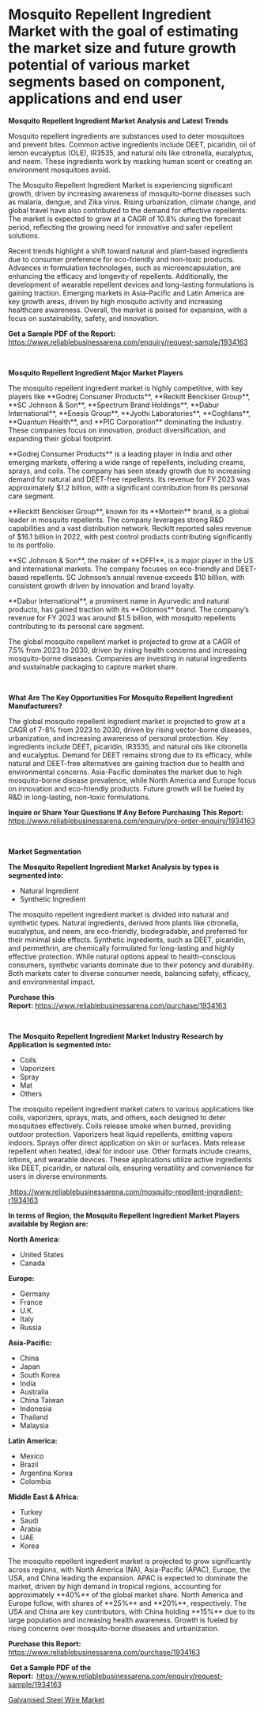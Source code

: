 <p><h1>Mosquito Repellent Ingredient Market with the goal of estimating the market size and future growth potential of various market segments based on component, applications and end user</h1></p><p><strong>Mosquito Repellent Ingredient Market Analysis and Latest Trends</strong></p>
<p><p>Mosquito repellent ingredients are substances used to deter mosquitoes and prevent bites. Common active ingredients include DEET, picaridin, oil of lemon eucalyptus (OLE), IR3535, and natural oils like citronella, eucalyptus, and neem. These ingredients work by masking human scent or creating an environment mosquitoes avoid.</p><p>The Mosquito Repellent Ingredient Market is experiencing significant growth, driven by increasing awareness of mosquito-borne diseases such as malaria, dengue, and Zika virus. Rising urbanization, climate change, and global travel have also contributed to the demand for effective repellents. The market is expected to grow at a CAGR of 10.8% during the forecast period, reflecting the growing need for innovative and safer repellent solutions.</p><p>Recent trends highlight a shift toward natural and plant-based ingredients due to consumer preference for eco-friendly and non-toxic products. Advances in formulation technologies, such as microencapsulation, are enhancing the efficacy and longevity of repellents. Additionally, the development of wearable repellent devices and long-lasting formulations is gaining traction. Emerging markets in Asia-Pacific and Latin America are key growth areas, driven by high mosquito activity and increasing healthcare awareness. Overall, the market is poised for expansion, with a focus on sustainability, safety, and innovation.</p></p>
<p><strong>Get a Sample PDF of the Report:&nbsp;</strong> <a href="https://www.reliablebusinessarena.com/enquiry/request-sample/1934163?utm_campaign=1766&utm_medium=2&utm_source=Github&utm_content=ia&utm_term=25012025&utm_id=mosquito-repellent-ingredient">https://www.reliablebusinessarena.com/enquiry/request-sample/1934163</a></p>
<p>&nbsp;</p>
<p><strong>Mosquito Repellent Ingredient Major Market Players</strong></p>
<p><p>The mosquito repellent ingredient market is highly competitive, with key players like **Godrej Consumer Products**, **Reckitt Benckiser Group**, **SC Johnson & Son**, **Spectrum Brand Holdings**, **Dabur International**, **Enesis Group**, **Jyothi Laboratories**, **Coghlans**, **Quantum Health**, and **PIC Corporation** dominating the industry. These companies focus on innovation, product diversification, and expanding their global footprint.</p><p>**Godrej Consumer Products** is a leading player in India and other emerging markets, offering a wide range of repellents, including creams, sprays, and coils. The company has seen steady growth due to increasing demand for natural and DEET-free repellents. Its revenue for FY 2023 was approximately $1.2 billion, with a significant contribution from its personal care segment.</p><p>**Reckitt Benckiser Group**, known for its **Mortein** brand, is a global leader in mosquito repellents. The company leverages strong R&D capabilities and a vast distribution network. Reckitt reported sales revenue of $16.1 billion in 2022, with pest control products contributing significantly to its portfolio.</p><p>**SC Johnson & Son**, the maker of **OFF!**, is a major player in the US and international markets. The company focuses on eco-friendly and DEET-based repellents. SC Johnson’s annual revenue exceeds $10 billion, with consistent growth driven by innovation and brand loyalty.</p><p>**Dabur International**, a prominent name in Ayurvedic and natural products, has gained traction with its **Odomos** brand. The company’s revenue for FY 2023 was around $1.5 billion, with mosquito repellents contributing to its personal care segment.</p><p>The global mosquito repellent market is projected to grow at a CAGR of 7.5% from 2023 to 2030, driven by rising health concerns and increasing mosquito-borne diseases. Companies are investing in natural ingredients and sustainable packaging to capture market share.</p></p>
<p>&nbsp;</p>
<p><strong>What Are The Key Opportunities For Mosquito Repellent Ingredient Manufacturers?</strong></p>
<p><p>The global mosquito repellent ingredient market is projected to grow at a CAGR of 7-8% from 2023 to 2030, driven by rising vector-borne diseases, urbanization, and increasing awareness of personal protection. Key ingredients include DEET, picaridin, IR3535, and natural oils like citronella and eucalyptus. Demand for DEET remains strong due to its efficacy, while natural and DEET-free alternatives are gaining traction due to health and environmental concerns. Asia-Pacific dominates the market due to high mosquito-borne disease prevalence, while North America and Europe focus on innovation and eco-friendly products. Future growth will be fueled by R&D in long-lasting, non-toxic formulations.</p></p>
<p><strong>Inquire or Share Your Questions If Any Before Purchasing This Report:</strong> <a href="https://www.reliablebusinessarena.com/enquiry/pre-order-enquiry/1934163?utm_campaign=1766&utm_medium=2&utm_source=Github&utm_content=ia&utm_term=25012025&utm_id=mosquito-repellent-ingredient">https://www.reliablebusinessarena.com/enquiry/pre-order-enquiry/1934163</a></p>
<p>&nbsp;</p>
<p><strong>Market Segmentation</strong></p>
<p><strong>The Mosquito Repellent Ingredient Market Analysis by types is segmented into:</strong></p>
<p><ul><li>Natural Ingredient</li><li>Synthetic Ingredient</li></ul></p>
<p><p>The mosquito repellent ingredient market is divided into natural and synthetic types. Natural ingredients, derived from plants like citronella, eucalyptus, and neem, are eco-friendly, biodegradable, and preferred for their minimal side effects. Synthetic ingredients, such as DEET, picaridin, and permethrin, are chemically formulated for long-lasting and highly effective protection. While natural options appeal to health-conscious consumers, synthetic variants dominate due to their potency and durability. Both markets cater to diverse consumer needs, balancing safety, efficacy, and environmental impact.</p></p>
<p><strong>Purchase this Report:&nbsp;</strong><a href="https://www.reliablebusinessarena.com/purchase/1934163?utm_campaign=1766&utm_medium=2&utm_source=Github&utm_content=ia&utm_term=25012025&utm_id=mosquito-repellent-ingredient">https://www.reliablebusinessarena.com/purchase/1934163</a></p>
<p>&nbsp;</p>
<p><strong>The Mosquito Repellent Ingredient Market Industry Research by Application is segmented into:</strong></p>
<p><ul><li>Coils</li><li>Vaporizers</li><li>Spray</li><li>Mat</li><li>Others</li></ul></p>
<p><p>The mosquito repellent ingredient market caters to various applications like coils, vaporizers, sprays, mats, and others, each designed to deter mosquitoes effectively. Coils release smoke when burned, providing outdoor protection. Vaporizers heat liquid repellents, emitting vapors indoors. Sprays offer direct application on skin or surfaces. Mats release repellent when heated, ideal for indoor use. Other formats include creams, lotions, and wearable devices. These applications utilize active ingredients like DEET, picaridin, or natural oils, ensuring versatility and convenience for users in diverse environments.</p></p>
<p><a href="https://www.reliablebusinessarena.com/mosquito-repellent-ingredient-r1934163?utm_campaign=1766&utm_medium=2&utm_source=Github&utm_content=ia&utm_term=25012025&utm_id=mosquito-repellent-ingredient">&nbsp;https://www.reliablebusinessarena.com/mosquito-repellent-ingredient-r1934163</a></p>
<p><strong>In terms of Region, the Mosquito Repellent Ingredient Market Players available by Region are:</strong></p>
<p>
    <p> <strong> North America: </strong>
        <ul>
            <li>United States</li>
            <li>Canada</li>
        </ul>
        </p> 
    <p> <strong> Europe: </strong>
        <ul>
            <li>Germany</li>
            <li>France</li>
            <li>U.K.</li>
            <li>Italy</li>
            <li>Russia</li>
        </ul>
        </p> 
    <p> <strong> Asia-Pacific: </strong>
        <ul>
            <li>China</li>
            <li>Japan</li>
            <li>South Korea</li>
            <li>India</li>
            <li>Australia</li>
            <li>China Taiwan</li>
            <li>Indonesia</li>
            <li>Thailand</li>
            <li>Malaysia</li>
        </ul>
        </p> 
    <p> <strong> Latin America: </strong>
        <ul>
            <li>Mexico</li>
            <li>Brazil</li>
            <li>Argentina Korea</li>
            <li>Colombia</li>
        </ul>
        </p> 
    <p> <strong> Middle East & Africa: </strong>
        <ul>
            <li>Turkey</li>
            <li>Saudi</li>
            <li>Arabia</li>
            <li>UAE</li>
            <li>Korea</li>
        </ul>
    </p>
    </p>
<p><p>The mosquito repellent ingredient market is projected to grow significantly across regions, with North America (NA), Asia-Pacific (APAC), Europe, the USA, and China leading the expansion. APAC is expected to dominate the market, driven by high demand in tropical regions, accounting for approximately **40%** of the global market share. North America and Europe follow, with shares of **25%** and **20%**, respectively. The USA and China are key contributors, with China holding **15%** due to its large population and increasing health awareness. Growth is fueled by rising concerns over mosquito-borne diseases and urbanization.</p></p>
<p><strong>Purchase this Report: </strong><a href="https://www.reliablebusinessarena.com/purchase/1934163?utm_campaign=1766&utm_medium=2&utm_source=Github&utm_content=ia&utm_term=25012025&utm_id=mosquito-repellent-ingredient">https://www.reliablebusinessarena.com/purchase/1934163</a></p>
<p>&nbsp;<strong>Get a Sample PDF of the Report:&nbsp;&nbsp;</strong><a href="https://www.reliablebusinessarena.com/enquiry/request-sample/1934163?utm_campaign=1766&utm_medium=2&utm_source=Github&utm_content=ia&utm_term=25012025&utm_id=mosquito-repellent-ingredient">https://www.reliablebusinessarena.com/enquiry/request-sample/1934163</a></p>
<p><strong></strong></p>
<p><p><a href="https://github.com/ryanbell8967/Market-Research-Report-List-1/blob/main/galvanised-steel-wire-market.md?utm_campaign=1766&utm_medium=2&utm_source=Github&utm_content=ia&utm_term=25012025&utm_id=mosquito-repellent-ingredient">Galvanised Steel Wire Market</a></p></p>